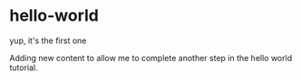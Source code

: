 # hello-world
yup, it's the first one

Adding new content to allow me to complete another step in the hello world tutorial.
